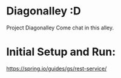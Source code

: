 # Diagonalley :D

Project Diagonalley
Come chat in this alley.

# Initial Setup and Run:
https://spring.io/guides/gs/rest-service/
